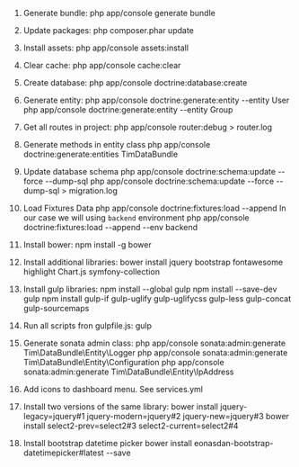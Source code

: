 
1. Generate bundle:
php app/console generate bundle

2. Update packages:
php composer.phar update

3. Install assets:
php app/console assets:install

4. Clear cache:
php app/console cache:clear

5. Create database:
php app/console doctrine:database:create

6. Generate entity:
php app/console doctrine:generate:entity --entity User
php app/console doctrine:generate:entity --entity Group

7. Get all routes in project:
php app/console router:debug > router.log

8. Generate methods in entity class
php app/console doctrine:generate:entities TimDataBundle

9. Update database schema
php app/console doctrine:schema:update --force --dump-sql
php app/console doctrine:schema:update --force --dump-sql > migration.log

10. Load Fixtures Data
php app/console doctrine:fixtures:load --append
In our case we will using `backend` environment
php app/console doctrine:fixtures:load --append --env backend

11. Install bower:
npm install -g bower

12. Install additional libraries:
bower install jquery bootstrap fontawesome highlight Chart.js symfony-collection

13. Install gulp libraries:
npm install --global gulp
npm install --save-dev gulp
npm install gulp-if gulp-uglify gulp-uglifycss gulp-less gulp-concat gulp-sourcemaps

14. Run all scripts fron gulpfile.js:
gulp

15. Generate sonata admin class:
php app/console sonata:admin:generate Tim\DataBundle\Entity\Logger
php app/console sonata:admin:generate Tim\DataBundle\Entity\Configuration
php app/console sonata:admin:generate Tim\DataBundle\Entity\IpAddress

16. Add icons to dashboard menu. See services.yml

17. Install two versions of the same library:
bower install jquery-legacy=jquery#1 jquery-modern=jquery#2 jquery-new=jquery#3
bower install select2-prev=select2#3 select2-current=select2#4

18. Install bootstrap datetime picker
bower install eonasdan-bootstrap-datetimepicker#latest --save

